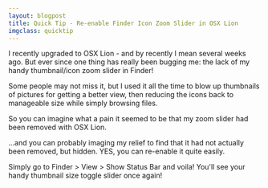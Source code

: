 ```yaml
---
layout: blogpost
title: Quick Tip - Re-enable Finder Icon Zoom Slider in OSX Lion
imgclass: quicktip
---
```


<p>I recently upgraded to OSX Lion - and by recently I mean several weeks ago. But ever since one thing has really been bugging me: the lack of my handy thumbnail/icon zoom slider in Finder!</p>

<p>Some people may not miss it, but I used it all the time to blow up thumbnails of pictures for getting a better view, then reducing the icons back to manageable size while simply browsing files.</p>

<p>So you can imagine what a pain it seemed to be that my zoom slider had been removed with OSX Lion.</p>

<p>...and you can probably imaging my relief to find that it had not actually been removed, but hidden. YES, you can re-enable it quite easily.</p>

<p>Simply go to Finder > View > Show Status Bar and voila! You'll see your handy thumbnail size toggle slider once again!</p>